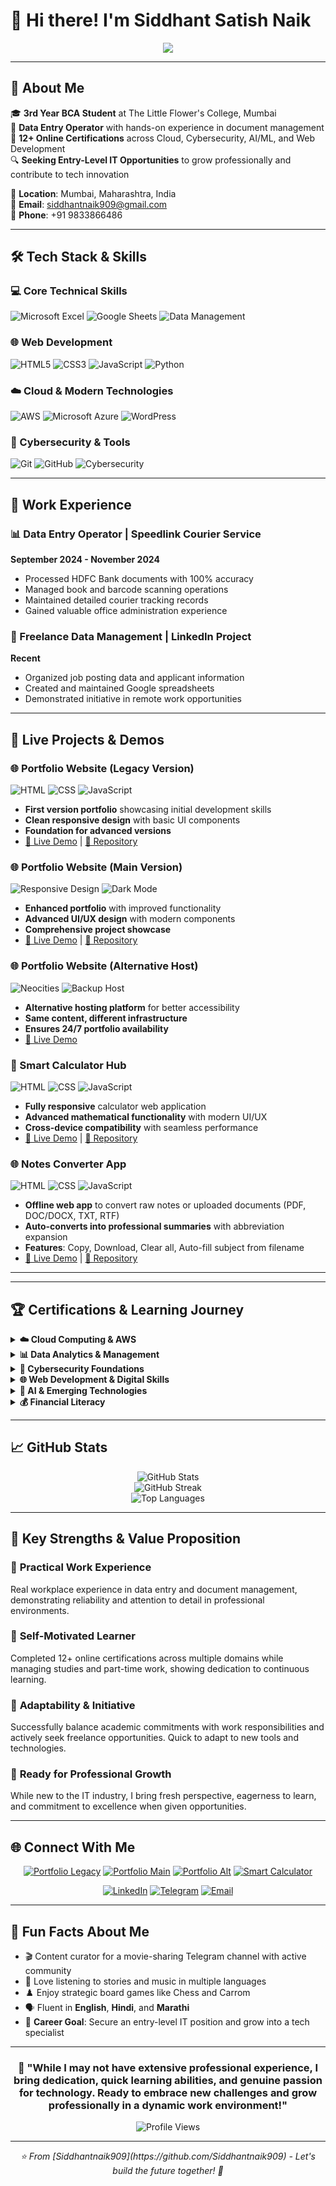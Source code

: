# 👋 Hi there! I'm Siddhant Satish Naik

<div align="center">
  <img src="https://readme-typing-svg.herokuapp.com/?lines=BCA+Student+%7C+Entry-Level+IT+Enthusiast;Cloud+Computing+%26+Cybersecurity+Explorer;Data+Management+%26+Web+Development;Quick+Learner+%26+Tech+Passionate&center=true&width=600&height=50">
</div>

---

## 🚀 About Me

🎓 **3rd Year BCA Student** at The Little Flower's College, Mumbai  
💼 **Data Entry Operator** with hands-on experience in document management  
🌟 **12+ Online Certifications** across Cloud, Cybersecurity, AI/ML, and Web Development  
🔍 **Seeking Entry-Level IT Opportunities** to grow professionally and contribute to tech innovation  

📍 **Location**: Mumbai, Maharashtra, India  
📧 **Email**: siddhantnaik909@gmail.com  
📱 **Phone**: +91 9833866486  

---

## 🛠️ Tech Stack & Skills

### 💻 Core Technical Skills
![Microsoft Excel](https://img.shields.io/badge/Microsoft_Excel-217346?style=for-the-badge&logo=microsoft-excel&logoColor=white)
![Google Sheets](https://img.shields.io/badge/Google%20Sheets-34A853?style=for-the-badge&logo=google-sheets&logoColor=white)
![Data Management](https://img.shields.io/badge/Data_Management-FF6B6B?style=for-the-badge&logo=database&logoColor=white)

### 🌐 Web Development
![HTML5](https://img.shields.io/badge/HTML5-E34F26?style=for-the-badge&logo=html5&logoColor=white)
![CSS3](https://img.shields.io/badge/CSS3-1572B6?style=for-the-badge&logo=css3&logoColor=white)
![JavaScript](https://img.shields.io/badge/JavaScript-F7DF1E?style=for-the-badge&logo=javascript&logoColor=black)
![Python](https://img.shields.io/badge/Python-3776AB?style=for-the-badge&logo=python&logoColor=white)

### ☁️ Cloud & Modern Technologies
![AWS](https://img.shields.io/badge/Amazon_AWS-232F3E?style=for-the-badge&logo=amazon-aws&logoColor=white)
![Microsoft Azure](https://img.shields.io/badge/Microsoft_Azure-0078D4?style=for-the-badge&logo=microsoft-azure&logoColor=white)
![WordPress](https://img.shields.io/badge/WordPress-21759B?style=for-the-badge&logo=wordpress&logoColor=white)

### 🔐 Cybersecurity & Tools
![Git](https://img.shields.io/badge/Git-F05032?style=for-the-badge&logo=git&logoColor=white)
![GitHub](https://img.shields.io/badge/GitHub-100000?style=for-the-badge&logo=github&logoColor=white)
![Cybersecurity](https://img.shields.io/badge/Cybersecurity-4B0082?style=for-the-badge&logo=security&logoColor=white)

---

## 🏢 Work Experience

### 📊 Data Entry Operator | Speedlink Courier Service
**September 2024 - November 2024**
- Processed HDFC Bank documents with 100% accuracy
- Managed book and barcode scanning operations
- Maintained detailed courier tracking records
- Gained valuable office administration experience

### 💼 Freelance Data Management | LinkedIn Project
**Recent**
- Organized job posting data and applicant information
- Created and maintained Google spreadsheets
- Demonstrated initiative in remote work opportunities

---

## 🌟 Live Projects & Demos

### 🌐 Portfolio Website (Legacy Version)
![HTML](https://img.shields.io/badge/HTML-E34F26?style=flat-square&logo=html5&logoColor=white)
![CSS](https://img.shields.io/badge/CSS-1572B6?style=flat-square&logo=css3&logoColor=white)
![JavaScript](https://img.shields.io/badge/JavaScript-F7DF1E?style=flat-square&logo=javascript&logoColor=black)

- **First version portfolio** showcasing initial development skills
- **Clean responsive design** with basic UI components
- **Foundation for advanced versions**
- [🔗 Live Demo](https://siddhantnaik909.github.io/Portfolio-version-0.01/) | [📂 Repository](https://github.com/Siddhantnaik909/Portfolio-version-0.01)

### 🌐 Portfolio Website (Main Version)
![Responsive Design](https://img.shields.io/badge/Responsive-4CAF50?style=flat-square&logo=responsive&logoColor=white)
![Dark Mode](https://img.shields.io/badge/Dark_Mode-2F2F2F?style=flat-square&logo=dark-reader&logoColor=white)

- **Enhanced portfolio** with improved functionality
- **Advanced UI/UX design** with modern components
- **Comprehensive project showcase**
- [🔗 Live Demo](https://siddhantnaik909.github.io/Portfolio/) | [📂 Repository](https://github.com/Siddhantnaik909/Portfolio)

### 🌐 Portfolio Website (Alternative Host)
![Neocities](https://img.shields.io/badge/Neocities-FF69B4?style=flat-square&logo=neocities&logoColor=white)
![Backup Host](https://img.shields.io/badge/Backup_Host-00D4AA?style=flat-square&logo=server&logoColor=white)

- **Alternative hosting platform** for better accessibility
- **Same content, different infrastructure**
- **Ensures 24/7 portfolio availability**
- [🔗 Live Demo](https://siddhant-naik-portfolio.neocities.org)

### 🧮 Smart Calculator Hub
![HTML](https://img.shields.io/badge/HTML-E34F26?style=flat-square&logo=html5&logoColor=white)
![CSS](https://img.shields.io/badge/CSS-1572B6?style=flat-square&logo=css3&logoColor=white)
![JavaScript](https://img.shields.io/badge/JavaScript-F7DF1E?style=flat-square&logo=javascript&logoColor=black)

- **Fully responsive** calculator web application
- **Advanced mathematical functionality** with modern UI/UX
- **Cross-device compatibility** with seamless performance
- [🔗 Live Demo](https://siddhantnaik909.github.io/Smart-Calculator-Hub/) | [📂 Repository](https://github.com/Siddhantnaik909/Smart-Calculator-Hub)

### 🌐 Notes Converter App
![HTML](https://img.shields.io/badge/HTML-E34F26?style=flat-square&logo=html5&logoColor=white)
![CSS](https://img.shields.io/badge/CSS-1572B6?style=flat-square&logo=css3&logoColor=white)
![JavaScript](https://img.shields.io/badge/JavaScript-F7DF1E?style=flat-square&logo=javascript&logoColor=black)

- **Offline web app** to convert raw notes or uploaded documents (PDF, DOC/DOCX, TXT, RTF)  
- **Auto-converts into professional summaries** with abbreviation expansion  
- **Features**: Copy, Download, Clear all, Auto-fill subject from filename  
- [🔗 Live Demo](https://siddhantnaik909.github.io/Notes-converter-app/
) | [📂 Repository](https://github.com/Siddhantnaik909/notes-converter-app)

---
---

## 🏆 Certifications & Learning Journey

<details>
<summary><strong>☁️ Cloud Computing & AWS</strong></summary>

- **AWS Solutions Architecture Job Simulation** (Forage) ✅
- **Microsoft Azure Computer Vision Application** (Coursera) - [Verified](https://coursera.org/verify/J2NB7NW6H1OE) ✅
- Cloud services and architecture fundamentals

</details>

<details>
<summary><strong>📊 Data Analytics & Management</strong></summary>

- **Deloitte Data Analytics Job Simulation** (Forage) ✅
- **Microsoft Excel Advanced Skills** (Coursera) - [Verified](https://coursera.org/verify/T2DVUCRUN5NI) ✅
- Real-world data management applications

</details>

<details>
<summary><strong>🔐 Cybersecurity Foundations</strong></summary>

- **Tata Cybersecurity Analyst Job Simulation** (Forage) ✅
- **Identity and Access Management (IAM)** basics
- Security best practices and implementation

</details>

<details>
<summary><strong>🌐 Web Development & Digital Skills</strong></summary>

- **WordPress Website Development** (Coursera) - [Verified](https://coursera.org/verify/Q6AWKLZQKF6D) ✅
- **SEO with Squarespace** (Coursera) - [Verified](https://coursera.org/verify/B9MEB6QBAO54) ✅
- **iOS Development for Beginners** (GeeksforGeeks) - [Verified](https://media.geeksforgeeks.org/courses/certificates/276f875cafc4e496f40d2fa96e6ac47f.pdf) ✅

</details>

<details>
<summary><strong>🤖 AI & Emerging Technologies</strong></summary>

- **Lead Generation Chatbot Development** (Coursera) - [Verified](https://coursera.org/verify/K7DAU8LATFZO) ✅
- **Generative AI Mastermind** (Outskill) ✅
- Staying updated with cutting-edge technology trends

</details>

<details>
<summary><strong>💰 Financial Literacy</strong></summary>

- **SEBI Investor Awareness Test** (NISM) - August 28, 2025 ✅
- Understanding financial markets and investment principles

</details>

---

## 📈 GitHub Stats

<div align="center">
  <img src="https://github-readme-stats.vercel.app/api?username=Siddhantnaik909&theme=radical&hide_border=false&include_all_commits=true&count_private=false" alt="GitHub Stats" />
  <br/>
  <img src="https://github-readme-streak-stats.herokuapp.com/?user=Siddhantnaik909&theme=radical&hide_border=false" alt="GitHub Streak" />
  <br/>
  <img src="https://github-readme-stats.vercel.app/api/top-langs/?username=Siddhantnaik909&theme=radical&hide_border=false&include_all_commits=true&count_private=false&layout=compact" alt="Top Languages" />
</div>

---

## 🎯 Key Strengths & Value Proposition

### 💪 **Practical Work Experience**
Real workplace experience in data entry and document management, demonstrating reliability and attention to detail in professional environments.

### 🧠 **Self-Motivated Learner**
Completed 12+ online certifications across multiple domains while managing studies and part-time work, showing dedication to continuous learning.

### 🔄 **Adaptability & Initiative**
Successfully balance academic commitments with work responsibilities and actively seek freelance opportunities. Quick to adapt to new tools and technologies.

### 🚀 **Ready for Professional Growth**
While new to the IT industry, I bring fresh perspective, eagerness to learn, and commitment to excellence when given opportunities.

---

## 🌐 Connect With Me

<div align="center">
  
[![Portfolio Legacy](https://img.shields.io/badge/Portfolio_v0.01-9C27B0?style=for-the-badge&logo=firefox&logoColor=white)](https://siddhantnaik909.github.io/Portfolio-version-0.01/)
[![Portfolio Main](https://img.shields.io/badge/Portfolio_Main-FF5722?style=for-the-badge&logo=firefox&logoColor=white)](https://siddhantnaik909.github.io/Portfolio/)
[![Portfolio Alt](https://img.shields.io/badge/Portfolio_Alternative-FF1744?style=for-the-badge&logo=neocities&logoColor=white)](https://siddhant-naik-portfolio.neocities.org)
[![Smart Calculator](https://img.shields.io/badge/Smart_Calculator-4CAF50?style=for-the-badge&logo=calculator&logoColor=white)](https://siddhantnaik909.github.io/Smart-Calculator-Hub/)

[![LinkedIn](https://img.shields.io/badge/LinkedIn-0077B5?style=for-the-badge&logo=linkedin&logoColor=white)](https://www.linkedin.com/in/siddhant-naik-34917033)
[![Telegram](https://img.shields.io/badge/Telegram-2CA5E0?style=for-the-badge&logo=telegram&logoColor=white)](https://t.me/Hindimarathimovies909)
[![Email](https://img.shields.io/badge/Email-D14836?style=for-the-badge&logo=gmail&logoColor=white)](mailto:siddhantnaik909@gmail.com)

</div>

---

## 🌟 Fun Facts About Me

- 🎬 Content curator for a movie-sharing Telegram channel with active community
- 🎵 Love listening to stories and music in multiple languages
- ♟️ Enjoy strategic board games like Chess and Carrom
- 🗣️ Fluent in **English**, **Hindi**, and **Marathi**
- 🎯 **Career Goal**: Secure an entry-level IT position and grow into a tech specialist

---

<div align="center">
  
### 🎯 "While I may not have extensive professional experience, I bring dedication, quick learning abilities, and genuine passion for technology. Ready to embrace new challenges and grow professionally in a dynamic work environment!"

![Profile Views](https://komarev.com/ghpvc/?username=Siddhantnaik909&color=brightgreen&style=flat-square)

</div>

---

<div align="center">
  <i>⭐️ From [Siddhantnaik909](https://github.com/Siddhantnaik909) - Let's build the future together! 🚀</i>
</div>
